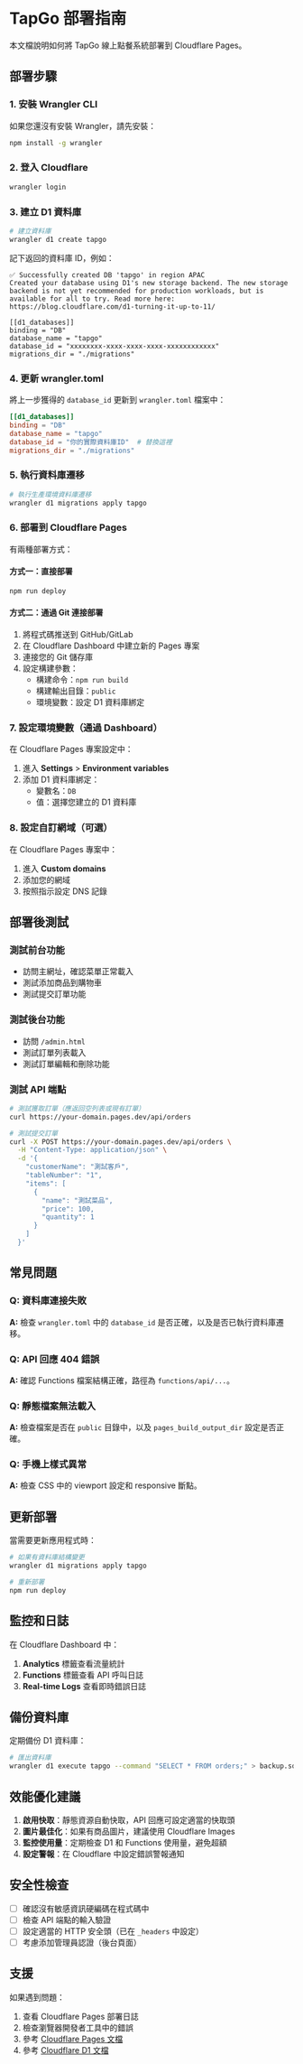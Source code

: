 # TapGo 部署指南

本文檔說明如何將 TapGo 線上點餐系統部署到 Cloudflare Pages。

## 部署步驟

### 1. 安裝 Wrangler CLI

如果您還沒有安裝 Wrangler，請先安裝：

```bash
npm install -g wrangler
```

### 2. 登入 Cloudflare

```bash
wrangler login
```

### 3. 建立 D1 資料庫

```bash
# 建立資料庫
wrangler d1 create tapgo
```

記下返回的資料庫 ID，例如：
```
✅ Successfully created DB 'tapgo' in region APAC
Created your database using D1's new storage backend. The new storage backend is not yet recommended for production workloads, but is available for all to try. Read more here: https://blog.cloudflare.com/d1-turning-it-up-to-11/

[[d1_databases]]
binding = "DB"
database_name = "tapgo"
database_id = "xxxxxxxx-xxxx-xxxx-xxxx-xxxxxxxxxxxx"
migrations_dir = "./migrations"
```

### 4. 更新 wrangler.toml

將上一步獲得的 `database_id` 更新到 `wrangler.toml` 檔案中：

```toml
[[d1_databases]]
binding = "DB"
database_name = "tapgo"
database_id = "你的實際資料庫ID"  # 替換這裡
migrations_dir = "./migrations"
```

### 5. 執行資料庫遷移

```bash
# 執行生產環境資料庫遷移
wrangler d1 migrations apply tapgo
```

### 6. 部署到 Cloudflare Pages

有兩種部署方式：

#### 方式一：直接部署

```bash
npm run deploy
```

#### 方式二：通過 Git 連接部署

1. 將程式碼推送到 GitHub/GitLab
2. 在 Cloudflare Dashboard 中建立新的 Pages 專案
3. 連接您的 Git 儲存庫
4. 設定構建參數：
   - 構建命令：`npm run build`
   - 構建輸出目錄：`public`
   - 環境變數：設定 D1 資料庫綁定

### 7. 設定環境變數（通過 Dashboard）

在 Cloudflare Pages 專案設定中：

1. 進入 **Settings** > **Environment variables**
2. 添加 D1 資料庫綁定：
   - 變數名：`DB`
   - 值：選擇您建立的 D1 資料庫

### 8. 設定自訂網域（可選）

在 Cloudflare Pages 專案中：

1. 進入 **Custom domains**
2. 添加您的網域
3. 按照指示設定 DNS 記錄

## 部署後測試

### 測試前台功能
- 訪問主網址，確認菜單正常載入
- 測試添加商品到購物車
- 測試提交訂單功能

### 測試後台功能
- 訪問 `/admin.html`
- 測試訂單列表載入
- 測試訂單編輯和刪除功能

### 測試 API 端點

```bash
# 測試獲取訂單（應返回空列表或現有訂單）
curl https://your-domain.pages.dev/api/orders

# 測試提交訂單
curl -X POST https://your-domain.pages.dev/api/orders \
  -H "Content-Type: application/json" \
  -d '{
    "customerName": "測試客戶",
    "tableNumber": "1",
    "items": [
      {
        "name": "測試菜品",
        "price": 100,
        "quantity": 1
      }
    ]
  }'
```

## 常見問題

### Q: 資料庫連接失敗
**A:** 檢查 `wrangler.toml` 中的 `database_id` 是否正確，以及是否已執行資料庫遷移。

### Q: API 回應 404 錯誤
**A:** 確認 Functions 檔案結構正確，路徑為 `functions/api/...`。

### Q: 靜態檔案無法載入
**A:** 檢查檔案是否在 `public` 目錄中，以及 `pages_build_output_dir` 設定是否正確。

### Q: 手機上樣式異常
**A:** 檢查 CSS 中的 viewport 設定和 responsive 斷點。

## 更新部署

當需要更新應用程式時：

```bash
# 如果有資料庫結構變更
wrangler d1 migrations apply tapgo

# 重新部署
npm run deploy
```

## 監控和日誌

在 Cloudflare Dashboard 中：

1. **Analytics** 標籤查看流量統計
2. **Functions** 標籤查看 API 呼叫日誌
3. **Real-time Logs** 查看即時錯誤日誌

## 備份資料庫

定期備份 D1 資料庫：

```bash
# 匯出資料庫
wrangler d1 execute tapgo --command "SELECT * FROM orders;" > backup.sql
```

## 效能優化建議

1. **啟用快取**：靜態資源自動快取，API 回應可設定適當的快取頭
2. **圖片最佳化**：如果有商品圖片，建議使用 Cloudflare Images
3. **監控使用量**：定期檢查 D1 和 Functions 使用量，避免超額
4. **設定警報**：在 Cloudflare 中設定錯誤警報通知

## 安全性檢查

- [ ] 確認沒有敏感資訊硬編碼在程式碼中
- [ ] 檢查 API 端點的輸入驗證
- [ ] 設定適當的 HTTP 安全頭（已在 `_headers` 中設定）
- [ ] 考慮添加管理員認證（後台頁面）

## 支援

如果遇到問題：

1. 查看 Cloudflare Pages 部署日誌
2. 檢查瀏覽器開發者工具中的錯誤
3. 參考 [Cloudflare Pages 文檔](https://developers.cloudflare.com/pages/)
4. 參考 [Cloudflare D1 文檔](https://developers.cloudflare.com/d1/)